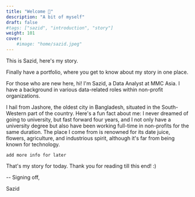 ```yaml
---
title: "Welcome 👋"
description: "A bit of myself"
draft: false
#tags: ["sazid", "introduction", "story"]
weight: 101
cover:
    #image: "home/sazid.jpeg"
---
```


This is Sazid, here's my story.

Finally have a portfolio, where you get to know about my story in one place.

For those who are new here, hi! I'm Sazid, a Data Analyst at MMC Asia. I have a background in various data-related roles within non-profit organizations.

I hail from Jashore, the oldest city in Bangladesh, situated in the South-Western part of the country. Here's a fun fact about me: I never dreamed of going to university, but fast forward four years, and I not only have a university degree but also have been working full-time in non-profits for the same duration. The place I come from is renowned for its date juice, flowers, agriculture, and industrious spirit, although it's far from being known for technology.

`add more info for later`

That's my story for today. Thank you for reading till this end! :)

-- Signing off,

Sazid
